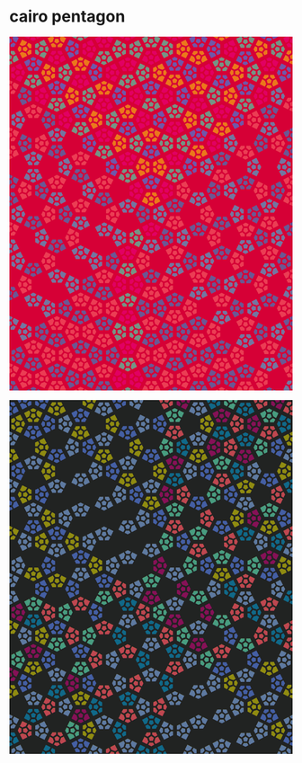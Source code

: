 # cairo pentagon

![alt text](https://github.com/atheis4/cairo/blob/master/media/IMG_6362.JPG)


![alt text](https://github.com/atheis4/cairo/blob/master/media/IMG_6412.JPG)
